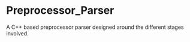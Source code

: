 # Preprocessor_Parser
A C++ based preprocessor parser designed around the different stages involved.
